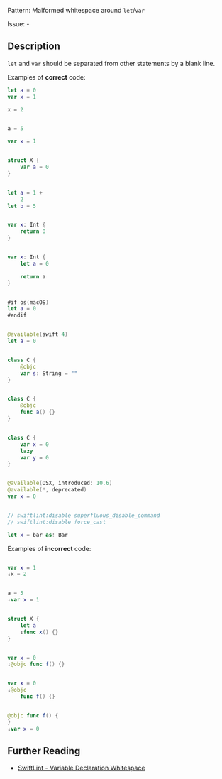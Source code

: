 Pattern: Malformed whitespace around `let`/`var`

Issue: -

## Description

`let` and `var` should be separated from other statements by a blank line.

Examples of **correct** code:
```swift
let a = 0
var x = 1

x = 2


a = 5

var x = 1


struct X {
	var a = 0
}


let a = 1 +
	2
let b = 5


var x: Int {
	return 0
}


var x: Int {
	let a = 0

	return a
}


#if os(macOS)
let a = 0
#endif


@available(swift 4)
let a = 0


class C {
	@objc
	var s: String = ""
}


class C {
	@objc
	func a() {}
}


class C {
	var x = 0
	lazy
	var y = 0
}


@available(OSX, introduced: 10.6)
@available(*, deprecated)
var x = 0


// swiftlint:disable superfluous_disable_command
// swiftlint:disable force_cast

let x = bar as! Bar

```
Examples of **incorrect** code:
```swift

var x = 1
↓x = 2


a = 5
↓var x = 1


struct X {
	let a
	↓func x() {}
}


var x = 0
↓@objc func f() {}


var x = 0
↓@objc
	func f() {}


@objc func f() {
}
↓var x = 0

```

## Further Reading

* [SwiftLint - Variable Declaration Whitespace](https://github.com/realm/SwiftLint/blob/master/Rules.md#variable-declaration-whitespace)